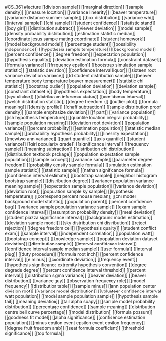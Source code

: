 #CS_361
#lecture
[[division sample]]
[[marginal direction]]
[[sample density]]
[[measure location]]
[[variance linearity]]
[[beaver temperature]]
[[variance distance summer sample]]
[[box distribution]]
[[variance whi]]
[[interval sample]]
[[chi sample]]
[[student confidence]]
[[statistic stand]]
[[boy girl]]
[[distribution subtract]]
[[viewer deviation]]
[[model sample]]
[[density probability distribution]]
[[estimation statistic median]]
[[coordinate jesus sample mating coordinate]]
[[student homework]]
[[model background model]]
[[percentage student]]
[[possibility independence]]
[[hypothesis sample temperature]]
[[background model]]
[[percent confidence]]
[[degree freedom]]
[[expectation population]]
[[hypothesis equality]]
[[deviation estimation formula]]
[[constraint dataset]]
[[formula variance]]
[[frequency epsilon]]
[[bootstrap simulation sample statistic]]
[[statistic deviation]]
[[confidence interval liquor]]
[[sixteen root variance deviation variance]]
[[td student distribution sample]]
[[beaver temperature body temperature beaver measurement]]
[[statistic chi statistic]]
[[bootstrap outlier]]
[[population deviation]]
[[deviation sample]]
[[constraint dataset e]]
[[hypothesis expectation]]
[[body temperature]]
[[eye clicker]]
[[distribution inference status]]
[[confidence interval]]
[[welch distribution statistic]]
[[degree freedom r]]
[[outlier plot]]
[[formula meaning]]
[[density profile]]
[[chaff subtraction]]
[[sample distribution proof density]]
[[sample emphasize deviation]]
[[f part]]
[[variance population]]
[[ish hypothesis temperature]]
[[quantile location integral probability]]
[[sample population meaning]]
[[deviation root deviation]]
[[population variance]]
[[percent probability]]
[[estimation population]]
[[statistic median sample]]
[[probability hypothesis probability]]
[[linearity expectation]]
[[mewtwo ann variance]]
[[quart quantile]]
[[axis quantile]]
[[student variance]]
[[girl popularity grade]]
[[significance interval]]
[[frequency sample]]
[[meaning subtraction]]
[[distribution chi distribution]]
[[distribution textbook package]]
[[population expectation sample population]]
[[sample concept]]
[[variance sample]]
[[parameter degree freedom]]
[[probability density sample formula]]
[[simulation estimation sample statistic]]
[[statistic sample]]
[[nathan significance formula]]
[[confidence interval estimate]]
[[bootstrap sample]]
[[neighbor histogram bootstrap sample]]
[[distribution degree]]
[[variance population variance meaning sample]]
[[expectation sample population]]
[[variance deviation]]
[[deviation root]]
[[population sample ky sample]]
[[hypothesis temperature]]
[[correspond percent house median]]
[[chi model background model statistic]]
[[population parent]]
[[percent confidence bug]]
[[variance sample population variance sample]]
[[exam sample confidence interval]]
[[assumption probability density]]
[[meal deviation]]
[[student piazza significance interval]]
[[background model estimation]]
[[deviation sample model]]
[[sky distribution chi distribution]]
[[reject rejection]]
[[degree freedom cell]]
[[hypothesis quality]]
[[student conflict exam]]
[[sample interval]]
[[independent correlation]]
[[population watt]]
[[bootstrap concept]]
[[knowledge sample]]
[[population deviation dataset deviation]]
[[distribution sample]]
[[interval confidence interval]]
[[confidence interval sample median sample]]
[[user formula]]
[[interval plug]]
[[duty procedure]]
[[formula root inch]]
[[percent confidence interval]]
[[e minus]]
[[coordinate deviation]]
[[frequency event]]
[[hypothesis significance extremity hypothesis convention]]
[[degree degrade degree]]
[[percent confidence interval threshold]]
[[percent interval]]
[[distribution sigma variance]]
[[beaver deviation]]
[[beaver distribution]]
[[variance guy]]
[[observation frequency role]]
[[model frequency]]
[[distribution table]]
[[sample minus]]
[[ann population center division root]]
[[variance model distribution]]
[[volunteer confidence interval watt population]]
[[model sample population sample]]
[[hypothesis sample tail]]
[[meaning deviation]]
[[tail alpha soapy]]
[[sample model probability distribution]]
[[percentage confidence]]
[[sample meaning]]
[[distribution centre bell curve percentage]]
[[model distribution]]
[[formula possum]]
[[goodness fit model]]
[[alpha significance]]
[[confidence estimation population]]
[[minus epsilon event epsilon event epsilon frequency]]
[[degree fruit freedom arab]]
[[seat formula coefficient]]
[[threshold significance]]
[[top formula]]

